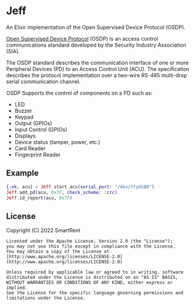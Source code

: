 # Jeff

An Elixir implementation of the Open Supervised Device Protocol (OSDP).

[Open Supervised Device Protocol](https://www.securityindustry.org/industry-standards/open-supervised-device-protocol)
(OSDP) is an access control communications standard developed by the Security
Industry Association (SIA).

The OSDP standard describes the communication interface of one or more
Peripheral Devices (PD) to an Access Control Unit (ACU). The specification
describes the protocol implementation over a two-wire RS-485 multi-drop
serial communication channel.

OSDP Supports the control of components on a PD such as:
- LED
- Buzzer
- Keypad
- Output (GPIOs)
- Input Control (GPIOs)
- Displays
- Device status (tamper, power, etc.)
- Card Reader
- Fingerprint Reader

## Example

```elixir
{:ok, acu} = Jeff.start_acu(serial_port: "/dev/ttyUSB0")
Jeff.add_pd(acu, 0x7F, check_scheme: :crc)
Jeff.id_report(acu, 0x7F)
```

## License

Copyright (C) 2022 SmartRent

    Licensed under the Apache License, Version 2.0 (the "License");
    you may not use this file except in compliance with the License.
    You may obtain a copy of the License at [http://www.apache.org/licenses/LICENSE-2.0](http://www.apache.org/licenses/LICENSE-2.0)

    Unless required by applicable law or agreed to in writing, software
    distributed under the License is distributed on an "AS IS" BASIS,
    WITHOUT WARRANTIES OR CONDITIONS OF ANY KIND, either express or implied.
    See the License for the specific language governing permissions and
    limitations under the License.
